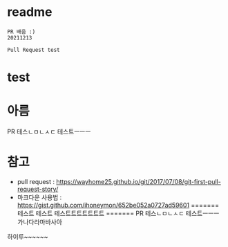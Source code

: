 
# readme

```
PR 배움 :)
20211213

Pull Request test
```
# test
아름
=======

PR 테스ㄴㅁㄴㅅㄷ
테스트ㅡㅡㅡ


# 참고

  * pull request : https://wayhome25.github.io/git/2017/07/08/git-first-pull-request-story/
  * 마크다운 사용법 : https://gist.github.com/ihoneymon/652be052a0727ad59601
=======
테스트 테스트 테스트트트트트트트
=======
PR 테스ㄴㅁㄴㅅㄷ
테스트ㅡㅡㅡ
가나다라마바사아

하이루~~~~~~


